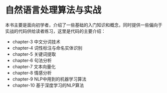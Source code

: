 # 自然语言处理算法与实战
本书主要是面向初学者，介绍了一些基础的入门知识和概念，同时提供一些偏向于实战的代码供给读者练习，这里是代码的主要介绍：
* chapter-3 中文分词技术
* chapter-4 词性标注与命名实体识别
* chapter-5 关键词提取
* chapter-6 句法分析
* chapter-7 文本向量化
* chapter-8 情感分析
* chapter-9 NLP中用到的机器学习算法
* chapter-10 基于深度学习的NLP算法


